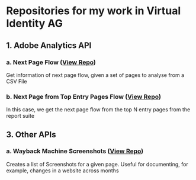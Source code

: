 # Repositories for my work in Virtual Identity AG
## 1. Adobe Analytics API
### a. Next Page Flow ([View Repo](/AdobeApi/nextPageAnalysis.R))
Get information of next page flow, given a set of pages to analyse from a CSV File
### b. Next Page from Top Entry Pages Flow ([View Repo](/AdobeApi/nextPageTopEntryPages.R))
In this case, we get the next page flow from the top N entry pages from the report suite
## 3. Other APIs
### a. Wayback Machine Screenshots ([View Repo](/OtherAPIs/WaybackMachineScreenshoots.R))
Creates a list of Screenshots for a given page. Useful for documenting, for example, changes in a website across months
